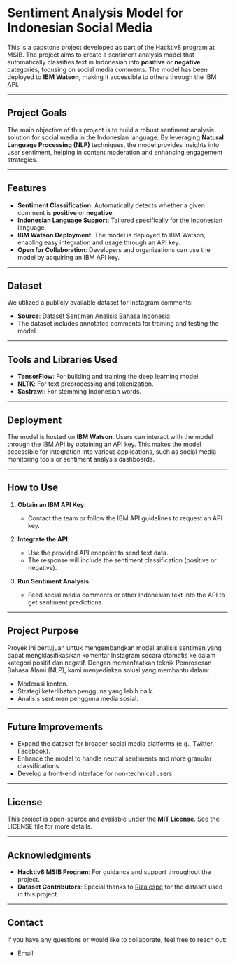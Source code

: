 # Sentiment Analysis Model for Indonesian Social Media

This is a capstone project developed as part of the Hacktiv8 program at MSIB. The project aims to create a sentiment analysis model that automatically classifies text in Indonesian into **positive** or **negative** categories, focusing on social media comments. The model has been deployed to **IBM Watson**, making it accessible to others through the IBM API.

---

## Project Goals

The main objective of this project is to build a robust sentiment analysis solution for social media in the Indonesian language. By leveraging **Natural Language Processing (NLP)** techniques, the model provides insights into user sentiment, helping in content moderation and enhancing engagement strategies.

---

## Features

- **Sentiment Classification**: Automatically detects whether a given comment is **positive** or **negative**.
- **Indonesian Language Support**: Tailored specifically for the Indonesian language.
- **IBM Watson Deployment**: The model is deployed to IBM Watson, enabling easy integration and usage through an API key.
- **Open for Collaboration**: Developers and organizations can use the model by acquiring an IBM API key.

---

## Dataset

We utilized a publicly available dataset for Instagram comments:
- **Source**: [Dataset Sentimen Analisis Bahasa Indonesia](https://github.com/rizalespe/Dataset-Sentimen-Analisis-Bahasa-Indonesia/blob/master/dataset_komentar_instagram_cyberbullying.csv)
- The dataset includes annotated comments for training and testing the model.

---

## Tools and Libraries Used

- **TensorFlow**: For building and training the deep learning model.
- **NLTK**: For text preprocessing and tokenization.
- **Sastrawi**: For stemming Indonesian words.

---

## Deployment

The model is hosted on **IBM Watson**. Users can interact with the model through the IBM API by obtaining an API key. This makes the model accessible for integration into various applications, such as social media monitoring tools or sentiment analysis dashboards.

---

## How to Use

1. **Obtain an IBM API Key**:
   - Contact the team or follow the IBM API guidelines to request an API key.
   
2. **Integrate the API**:
   - Use the provided API endpoint to send text data.
   - The response will include the sentiment classification (positive or negative).

3. **Run Sentiment Analysis**:
   - Feed social media comments or other Indonesian text into the API to get sentiment predictions.

---

## Project Purpose

Proyek ini bertujuan untuk mengembangkan model analisis sentimen yang dapat mengklasifikasikan komentar Instagram secara otomatis ke dalam kategori positif dan negatif. Dengan memanfaatkan teknik Pemrosesan Bahasa Alami (NLP), kami menyediakan solusi yang membantu dalam:
- Moderasi konten.
- Strategi keterlibatan pengguna yang lebih baik.
- Analisis sentimen pengguna media sosial.

---

## Future Improvements

- Expand the dataset for broader social media platforms (e.g., Twitter, Facebook).
- Enhance the model to handle neutral sentiments and more granular classifications.
- Develop a front-end interface for non-technical users.

---

## License

This project is open-source and available under the **MIT License**. See the LICENSE file for more details.

---

## Acknowledgments

- **Hacktiv8 MSIB Program**: For guidance and support throughout the project.
- **Dataset Contributors**: Special thanks to [Rizalespe](https://github.com/rizalespe) for the dataset used in this project.

---

## Contact

If you have any questions or would like to collaborate, feel free to reach out:
- Email: 
